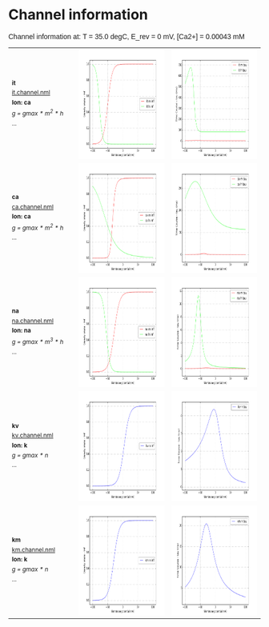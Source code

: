 Channel information
===================

<p style="font-family:arial">Channel information at: T = 35.0 degC, E_rev = 0 mV, [Ca2+] = 0.00043 mM</p>

<table>
    <tr>
<td width="120px">
            <sup><b>it</b><br/>
            <a href="../it.channel.nml">it.channel.nml</a><br/>
            <b>Ion: ca</b><br/>
            <i>g = gmax * m<sup>2</sup> * h </i><br/>
            ...</sup>
</td>
<td>
<a href="it.inf.png"><img alt="it steady state" src="it.inf.png" height="220"/></a>
</td>
<td>
<a href="it.tau.png"><img alt="it time course" src="it.tau.png" height="220"/></a>
</td>
</tr>
<tr>
<td width="120px">
        <sup><b>ca</b><br/>
        <a href="../ca.channel.nml">ca.channel.nml</a><br/>
        <b>Ion: ca</b><br/>
        <i>g = gmax * m<sup>2</sup> * h </i><br/>
        ...</sup>
</td>
<td>
<a href="ca.inf.png"><img alt="ca steady state" src="ca.inf.png" height="220"/></a>
</td>
<td>
<a href="ca.tau.png"><img alt="ca time course" src="ca.tau.png" height="220"/></a>
</td>
</tr>
<tr>
<td width="120px">
        <sup><b>na</b><br/>
        <a href="../na.channel.nml">na.channel.nml</a><br/>
        <b>Ion: na</b><br/>
        <i>g = gmax * m<sup>3</sup> * h </i><br/>
        ...</sup>
</td>
<td>
<a href="na.inf.png"><img alt="na steady state" src="na.inf.png" height="220"/></a>
</td>
<td>
<a href="na.tau.png"><img alt="na time course" src="na.tau.png" height="220"/></a>
</td>
</tr>
<tr>
<td width="120px">
        <sup><b>kv</b><br/>
        <a href="../kv.channel.nml">kv.channel.nml</a><br/>
        <b>Ion: k</b><br/>
        <i>g = gmax * n </i><br/>
        ...</sup>
</td>
<td>
<a href="kv.inf.png"><img alt="kv steady state" src="kv.inf.png" height="220"/></a>
</td>
<td>
<a href="kv.tau.png"><img alt="kv time course" src="kv.tau.png" height="220"/></a>
</td>
</tr>
<tr>
<td width="120px">
        <sup><b>km</b><br/>
        <a href="../km.channel.nml">km.channel.nml</a><br/>
        <b>Ion: k</b><br/>
        <i>g = gmax * n </i><br/>
        ...</sup>
</td>
<td>
<a href="km.inf.png"><img alt="km steady state" src="km.inf.png" height="220"/></a>
</td>
<td>
<a href="km.tau.png"><img alt="km time course" src="km.tau.png" height="220"/></a>
</td>
</tr>
</table>
